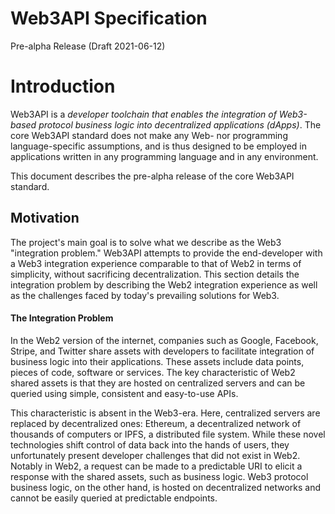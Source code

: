 # Web3API Specification

Pre-alpha Release (Draft 2021-06-12)

# Introduction

Web3API is a _developer toolchain that enables the integration of Web3-based protocol business logic into decentralized applications (dApps)_. The core Web3API standard does not make any Web- nor programming language-specific assumptions, and is thus designed to be employed in applications written in any programming language and in any environment.

This document describes the pre-alpha release of the core Web3API standard.

## Motivation

The project's main goal is to solve what we describe as the Web3 "integration problem." Web3API attempts to provide the end-developer with a Web3 integration experience comparable to that of Web2 in terms of simplicity, without sacrificing decentralization. This section details the integration problem by describing the Web2 integration experience as well as the challenges faced by today's prevailing solutions for Web3.

#### The Integration Problem

In the Web2 version of the internet, companies such as Google, Facebook, Stripe, and Twitter share assets with developers to facilitate integration of business logic into their applications. These assets include data points, pieces of code, software or services. The key characteristic of Web2 shared assets is that they are hosted on centralized servers and can be queried using simple, consistent and easy-to-use APIs.

This characteristic is absent in the Web3-era. Here, centralized servers are replaced by decentralized ones: Ethereum, a decentralized network of thousands of computers or IPFS, a distributed file system. While these novel technologies shift control of data back into the hands of users, they unfortunately present developer challenges that did not exist in Web2. Notably in Web2, a request can be made to a predictable URI to elicit a response with the shared assets, such as business logic. Web3 protocol business logic, on the other hand, is hosted on decentralized networks and cannot be easily queried at predictable endpoints.
